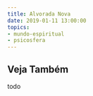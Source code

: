 ```yaml
---
title: Alvorada Nova
date: 2019-01-11 13:00:00
topics: 
- mundo-espiritual
- psicosfera
---
```


## Veja Também
todo


